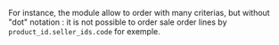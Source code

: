 For instance, the module allow to order with many criterias, but without
"dot" notation : it is not possible to order sale order lines by
`product_id.seller_ids.code` for exemple.
